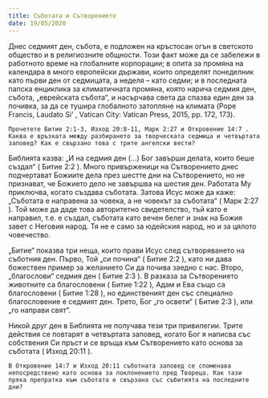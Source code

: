 ```yaml
---
title: Съботата и Сътворението
date: 19/05/2020
---
```


Днес седмият ден, събота, е подложен на кръстосан огън в светското общество и в религиозните общности. Този факт може да се забележи в работното време на глобалните корпорации; в опита за промяна на календара в много европейски държави, които определят понеделник като първи ден от седмицата, а неделя – като седми; и в последната папска енциклика за климатичната промяна, която нарича седмия ден, събота, „еврейската събота“, и насърчава света да спазва един ден за почивка, за да се тушира глобалното затопляне на климата (Pope Francis, Laudato Si’ , Vatican City: Vatican Press, 2015, pp. 172, 173).

`Прочетете Битие 2:1-3, Изход 20:8-11, Марк 2:27 и Откровение 14:7 . Каква е връзката между разбирането за творческата седмица и четвъртата заповед? Как е свързано това с трите ангелски вести?`

Библията казва: „И на седмия ден (…) Бог завърши делата, които беше създал“ ( Битие 2:2 ). Много привърженици на Сътворението днес подчертават Божиите дела през шестте дни на Сътворението, но не признават, че Божието дело не завършва на шестия ден. Работата Му приключва, когато създава съботата. Затова Исус може да каже: „Съботата е направена за човека, а не човекът за съботата“ ( Марк 2:27 ). Той може да даде това авторитетно свидетелство, тъй като е направил, т.е. е създал, съботата като вечен белег и знак на Божия завет с Неговия народ. Тя не е само за юдейския народ, но и за цялото човечество.

„Битие“ показва три неща, които прави Исус след сътворяването на съботния ден. Първо, Той „си почина“ ( Битие 2:2 ), като ни дава божествен пример за желанието Си да почива заедно с нас. Второ, „благослови“ седмия ден ( Битие 2:3 ). В разказа за Сътворението животните са благословени ( Битие 1:22 ), Адам и Ева също са благословени ( Битие 1:28 ), но единственият ден със специално благословение е седмият ден. Трето, Бог „го освети“ ( Битие 2:3 ), или „го направи свят“.

Никой друг ден в Библията не получава тези три привилегии. Трите действия се повтарят в четвъртата заповед, когато Бог я написва със собствения Си пръст и се връща към Сътворението като основа за съботата ( Изход 20:11 ).

`В Откровение 14:7 и Изход 20:11 съботната заповед се споменава непосредствено като основа за поклонението пред Твореца. Как тази пряка препратка към съботата е свързана със събитията на последните дни?`